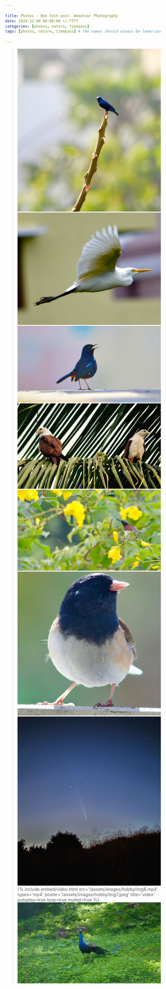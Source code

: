 ```yaml
---

title: Photos - Non tech post- Amaetaur Photography  
date: 2024-12-08 00:00:00 +/-TTTT  
categories: [photos, nature, timepass]  
tags: [photos, nature, timepass] # TAG names should always be lowercase

---
```


> ![](/assets/images/hobby/img1.jpeg)  
> ![](/assets/images/hobby/img2.jpeg)  
> ![](/assets/images/hobby/img3.jpeg)  
> ![](/assets/images/hobby/img4.jpeg)  
> ![](/assets/images/hobby/img5.jpeg)  
> ![](/assets/images/hobby/img6.jpg) 
> ![](/assets/images/hobby/img7.jpeg)  
{%
  include embed/video.html
  src='/assets/images/hobby/img8.mp4'
  types='mp4'
  poster='/assets/images/hobby/img7.jpeg'
  title='video'
  autoplay=true
  loop=true
  muted=true
%}
> ![](/assets/images/hobby/img9.JPG)
